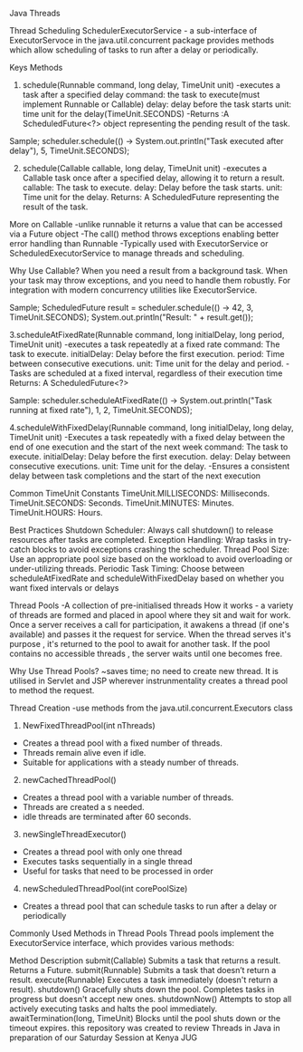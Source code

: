 Java Threads

Thread Scheduling
SchedulerExecutorService - a sub-interface of ExecutorServoce in the java.util.concurrent package provides methods which allow scheduling of tasks to run after a delay or periodically.

Keys Methods
1. schedule(Runnable command, long delay, TimeUnit unit)
   -executes a task after a specified delay
   command: the task to execute(must implement Runnable or Callable)
   delay: delay before the task starts
   unit: time unit for the delay(TimeUnit.SECONDS)
   -Returns :A ScheduledFuture<?> object representing the pending result of the task.

Sample;
scheduler.schedule(() -> System.out.println("Task executed after delay"), 5, TimeUnit.SECONDS);

2. schedule(Callable<V> callable, long delay, TimeUnit unit)
   -executes a Callable task once after a specified delay, allowing it to return a result.
   callable: The task to execute.
   delay: Delay before the task starts.
   unit: Time unit for the delay.
   Returns: A ScheduledFuture<V> representing the result of the task.
   
More on Callable
-unlike runnable it returns a value that can be accessed via a Future object
-The call() method throws exceptions enabling better error handling than Runnable
-Typically used with ExecutorService or ScheduledExecutorService to manage threads and scheduling.

Why Use Callable?
When you need a result from a background task.
When your task may throw exceptions, and you need to handle them robustly.
For integration with modern concurrency utilities like ExecutorService.

Sample;
ScheduledFuture<Integer> result = scheduler.schedule(() -> 42, 3, TimeUnit.SECONDS);
System.out.println("Result: " + result.get());

3.scheduleAtFixedRate(Runnable command, long initialDelay, long period, TimeUnit unit)
-executes a task repeatedly at a fixed rate
    command: The task to execute.
    initialDelay: Delay before the first execution.
    period: Time between consecutive executions.
    unit: Time unit for the delay and period.
-Tasks are scheduled at a fixed interval, regardless of their execution time
Returns: A ScheduledFuture<?>

Sample:
scheduler.scheduleAtFixedRate(() -> System.out.println("Task running at fixed rate"), 1, 2, TimeUnit.SECONDS);

4.scheduleWithFixedDelay(Runnable command, long initialDelay, long delay, TimeUnit unit)
-Executes a task repeatedly with a fixed delay between the end of one execution and the start of the next week
    command: The task to execute.
    initialDelay: Delay before the first execution.
    delay: Delay between consecutive executions.
    unit: Time unit for the delay.
-Ensures a consistent delay between task completions and the start of the next execution

Common TimeUnit Constants
TimeUnit.MILLISECONDS: Milliseconds.
TimeUnit.SECONDS: Seconds.
TimeUnit.MINUTES: Minutes.
TimeUnit.HOURS: Hours.

Best Practices
Shutdown Scheduler: Always call shutdown() to release resources after tasks are completed.
Exception Handling: Wrap tasks in try-catch blocks to avoid exceptions crashing the scheduler.
Thread Pool Size: Use an appropriate pool size based on the workload to avoid overloading or under-utilizing threads.
Periodic Task Timing: Choose between scheduleAtFixedRate and scheduleWithFixedDelay based on whether you want fixed intervals or delays

Thread Pools
-A collection of pre-initialised threads
How it works - a variety of threads are formed and placed in apool where they sit and wait for work. Once a server receives a call for participation, it awakens a thread (if one's available) and passes it the request for service. When the thread serves it's purpose , it's returned to the pool to await for another task. If the pool contains no accessible threads , the server waits until one becomes free.

Why Use Thread Pools?
~saves time; no need to create new thread.
It is utilised in Servlet and JSP wherever instrunmentality creates a thread pool to method the request.

Thread Creation
-use methods from the java.util.concurrent.Executors class

1. NewFixedThreadPool(int nThreads)
- Creates a thread pool with a fixed number of threads.
- Threads remain alive even if idle.
- Suitable for applications with a steady number of threads.

2. newCachedThreadPool()
- Creates a thread pool with a variable number of threads.
- Threads are created a s needed.
- idle threads are terminated after 60 seconds.

3. newSingleThreadExecutor()
- Creates a thread pool with only one thread
- Executes tasks sequentially in a single thread
- Useful for tasks that need to be processed in order

4. newScheduledThreadPool(int corePoolSize)
- Creates a thread pool that can schedule tasks to run after a delay or periodically

Commonly Used Methods in Thread Pools
Thread pools implement the ExecutorService interface, which provides various methods:

Method	Description
submit(Callable)	Submits a task that returns a result. Returns a Future.
submit(Runnable)	Submits a task that doesn’t return a result.
execute(Runnable)	Executes a task immediately (doesn't return a result).
shutdown()	Gracefully shuts down the pool. Completes tasks in progress but doesn't accept new ones.
shutdownNow()	Attempts to stop all actively executing tasks and halts the pool immediately.
awaitTermination(long, TimeUnit)	Blocks until the pool shuts down or the timeout expires.
this repository was created to review Threads in Java in preparation of our Saturday Session at Kenya JUG
